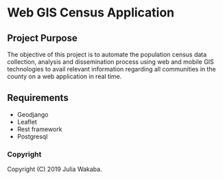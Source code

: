 # Web GIS Census Application

## Project Purpose
The objective of this project is to automate the population census data collection, analysis and dissemination process using web and mobile GIS technologies to avail relevant information regarding all communities in the county on a web application in real time.

## Requirements
- Geodjango
- Leaflet
- Rest framework
- Postgresql

### Copyright
Copyright (C) 2019 Julia Wakaba.

